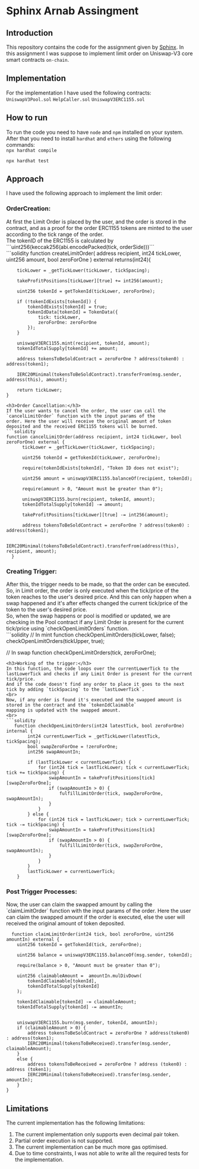 # Sphinx Arnab Assingment

## Introduction
This repository contains the code for the assignment given by [Sphinx]( https://github.com/parketh). 
In this assignment I was suppose to implement limit order on Uniswap-V3 core smart contracts `on-chain`.

## Implementation
For the implementation I have used the following contracts:
`UniswapV3Pool.sol`
`HelpCaller.sol`
`UniswapV3ERC1155.sol`

## How to run
To run the code you need to have `node` and `npm` installed on your system.
After that you need to install `hardhat` and `ethers` using the following commands:
<br>`npx hardhat compile`

`npx hardhat test`

## Approach
I have used the following approach to implement the limit order:
<h3>OrderCreation:</h3>
At first the Limit Order is placed by the user, and the order is stored in the contract, and as a proof for the order
ERC1155 tokens are minted to the user according to the tick range of the order.
<br>
The tokenID of the ERC1155 is calculated by ```uint256(keccak256(abi.encodePacked(tick, orderSide)))```
<br>
```solidity
 function createLimitOrder(
        address recipient,
        int24 tickLower,
        uint256 amount,
        bool zeroForOne
    ) external returns(int24){
    
        tickLower = _getTickLower(tickLower, tickSpacing);
        
        takeProfitPositions[tickLower][true] += int256(amount);
        
        uint256 tokenId = getTokenId(tickLower, zeroForOne);
        
        if (!tokenIdExists[tokenId]) {
            tokenIdExists[tokenId] = true;
            tokenIdData[tokenId] = TokenData({
                tick: tickLower,
                zeroForOne: zeroForOne
            });
        }
        
        uniswapV3ERC1155.mint(recipient, tokenId, amount);
        tokenIdTotalSupply[tokenId] += amount;
        
        address tokensToBeSoldContract = zeroForOne ? address(token0) : address(token1);
        
        IERC20Minimal(tokensToBeSoldContract).transferFrom(msg.sender, address(this), amount);
        
        return tickLower;
    }
  ```
<h3>Order Cancellation:</h3>
If the user wants to cancel the order, the user can call the `cancelLimitOrder` function with the input params of the
order. Here the user will receive the original amount of token deposited and the received ERC1155 tokens will be burned.
```solidity
 function cancelLimitOrder(address recipient, int24 tickLower, bool zeroForOne) external {
        tickLower = _getTickLower(tickLower, tickSpacing);
        
        uint256 tokenId = getTokenId(tickLower, zeroForOne);
        
        require(tokenIdExists[tokenId], "Token ID does not exist");
        
        uint256 amount = uniswapV3ERC1155.balanceOf(recipient, tokenId);
        
        require(amount > 0, "Amount must be greater than 0");
        
        uniswapV3ERC1155.burn(recipient, tokenId, amount);
        tokenIdTotalSupply[tokenId] -= amount;
        
        takeProfitPositions[tickLower][true] -= int256(amount);
        
        address tokensToBeSoldContract = zeroForOne ? address(token0) : address(token1);
        
        IERC20Minimal(tokensToBeSoldContract).transferFrom(address(this), recipient, amount);
    }
```
<h3>Creating Trigger:</h3>
After this, the trigger needs to be made, so that the order can be executed. 
So, in Limit order, the order is only executed when the tick/price of the token reaches to the user's desired price.
And this can only happen when a swap happened and it's after effects changed the current tick/price of the token to the user's desired price.
<br>
So, when the swap happens or pool is modified or updated, we are checking in the Pool contract if any Limit Order is 
present 
for the 
current 
tick/price using `checkOpenLimitOrders` function.
<br>
```solidity
  // In mint function
        checkOpenLimitOrders(tickLower, false);
        checkOpenLimitOrders(tickUpper, true);

  // In swap function
        checkOpenLimitOrders(tick, zeroForOne);
```
<h3>Working of the trigger:</h3>
In this function, the code loops over the currentLowerTick to the lastLowerTick and checks if any Limit Order is present for the current tick/price.
And if the code doesn't find any order to place it goes to the next tick by adding `tickSpacing` to the `lastLowerTick`.
<br>
Now, if any order is found it's executed and the swapped amount is stored in the contract and the `tokenIdClaimable` 
mapping is updated with the swapped amount.
<br>
```solidity
   function checkOpenLimitOrders(int24 latestTick, bool zeroForOne) internal {
        int24 currentLowerTick = _getTickLower(latestTick, tickSpacing);
        bool swapZeroForOne = !zeroForOne;
        int256 swapAmountIn;
        
        if (lastTickLower < currentLowerTick) {
            for (int24 tick = lastTickLower; tick < currentLowerTick; tick += tickSpacing) {
                swapAmountIn = takeProfitPositions[tick][swapZeroForOne];
                if (swapAmountIn > 0) {
                    fulfillLimitOrder(tick, swapZeroForOne, swapAmountIn);
                }
            }
        } else {
            for (int24 tick = lastTickLower; tick > currentLowerTick; tick -= tickSpacing) {
                swapAmountIn = takeProfitPositions[tick][swapZeroForOne];
                if (swapAmountIn > 0) {
                    fulfillLimitOrder(tick, swapZeroForOne, swapAmountIn);
                }
            }
        }
        lastTickLower = currentLowerTick;
    }
  ```
<h3>Post Trigger Processes:</h3>
Now, the user can claim the swapped amount by calling the `claimLimitOrder` function with the input params of the 
order. Here the user can claim the swapped amount if the order is executed, else the user will received the original 
amount of token deposited.

```solidity
  function claimLimitOrder(int24 tick, bool zeroForOne, uint256 amountIn) external {
	uint256 tokenId = getTokenId(tick, zeroForOne);
	
	uint256 balance = uniswapV3ERC1155.balanceOf(msg.sender, tokenId);
	
	require(balance > 0, "Amount must be greater than 0");
	
	uint256 claimableAmount =  amountIn.mulDivDown(
		tokenIdClaimable[tokenId],
		tokenIdTotalSupply[tokenId]
	);
	
	tokenIdClaimable[tokenId] -= claimableAmount;
	tokenIdTotalSupply[tokenId] -= amountIn;
	
	
	uniswapV3ERC1155.burn(msg.sender, tokenId, amountIn);
	if (claimableAmount > 0) {
		address tokensToBeSoldContract = zeroForOne ? address(token0) : address(token1);
		IERC20Minimal(tokensToBeReceived).transfer(msg.sender, claimableAmount);
	}
	else {
		address tokensToBeReceived = zeroForOne ? address (token0) : address (token1);
		IERC20Minimal(tokensToBeReceived).transfer(msg.sender, amountIn);
	}
}
```

## Limitations
The current implementation has the following limitations:
1. The current implementation only supports even decimal pair token.
2. Partial order execution is not supported.
3. The current implementation can be much more gas optimised.
4. Due to time constraints, I was not able to write all the required tests for the implementation.


